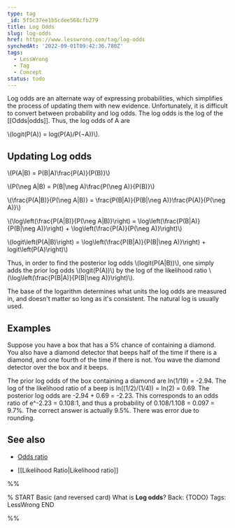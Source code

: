 ```yaml
---
type: tag
_id: 5f5c37ee1b5cdee568cfb279
title: Log Odds
slug: log-odds
href: https://www.lesswrong.com/tag/log-odds
synchedAt: '2022-09-01T09:42:36.780Z'
tags:
  - LessWrong
  - Tag
  - Concept
status: todo
---
```


Log odds are an alternate way of expressing probabilities, which simplifies the process of updating them with new evidence. Unfortunately, it is difficult to convert between probability and log odds. The log odds is the log of the [[Odds|odds]]. Thus, the log odds of A are

\\(logit(P(A)) = log(P(A)/P(¬A))\\).

Updating Log odds
-----------------

\\(P(A|B) = P(B|A)\\frac{P(A)}{P(B)}\\)

\\(P(\\neg A|B) = P(B|\\neg A)\\frac{P(\\neg A)}{P(B)}\\)

\\(\\frac{P(A|B)}{P(\\neg A|B)} = \\frac{P(B|A)}{P(B|\\neg A)}\\frac{P(A)}{P(\\neg A)}\\)

\\(\\log\\left(\\frac{P(A|B)}{P(\\neg A|B)}\\right) = \\log\\left(\\frac{P(B|A)}{P(B|\\neg A)}\\right) + \\log\\left(\\frac{P(A)}{P(\\neg A)}\\right)\\)

\\(logit\\left(P(A|B)\\right) = \\log\\left(\\frac{P(B|A)}{P(B|\\neg A)}\\right) + logit\\left(P(A)\\right)\\)

Thus, in order to find the posterior log odds \\(logit(P(A|B))\\), one simply adds the prior log odds \\(logit(P(A))\\) by the log of the likelihood ratio \\(\\log\\left(\\frac{P(B|A)}{P(B|\\neg A)}\\right)\\).

The base of the logarithm determines what units the log odds are measured in, and doesn't matter so long as it's consistent. The natural log is usually used.

Examples
--------

Suppose you have a box that has a 5% chance of containing a diamond. You also have a diamond detector that beeps half of the time if there is a diamond, and one fourth of the time if there is not. You wave the diamond detector over the box and it beeps.

The prior log odds of the box containing a diamond are ln(1/19) = -2.94. The log of the likelihood ratio of a beep is ln((1/2)/(1/4)) = ln(2) = 0.69. The posterior log odds are -2.94 + 0.69 = -2.23. This corresponds to an odds ratio of e^-2.23 = 0.108:1, and thus a probability of 0.108/1.108 = 0.097 = 9.7%. The correct answer is actually 9.5%. There was error due to rounding.

See also
--------

* [Odds ratio](https://wiki.lesswrong.com/wiki/Odds_ratio)

* [[Likelihood Ratio|Likelihood ratio]]


%%

% START
Basic (and reversed card)
What is **Log odds**?
Back: {TODO}
Tags: LessWrong
END

%%
	
